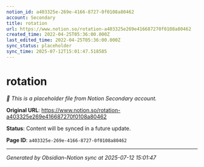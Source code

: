 ```yaml
---
notion_id: a403325e-269e-4166-8727-0f0108a80462
account: Secondary
title: rotation
url: https://www.notion.so/rotation-a403325e269e416687270f0108a80462
created_time: 2022-04-25T05:36:00.000Z
last_edited_time: 2022-04-25T05:36:00.000Z
sync_status: placeholder
sync_time: 2025-07-12T15:01:47.518585
---
```


# rotation

*🔄 This is a placeholder file from Notion Secondary account.*

**Original URL**: https://www.notion.so/rotation-a403325e269e416687270f0108a80462

**Status**: Content will be synced in a future update.

**Page ID**: `a403325e-269e-4166-8727-0f0108a80462`

---

*Generated by Obsidian-Notion sync at 2025-07-12 15:01:47*
